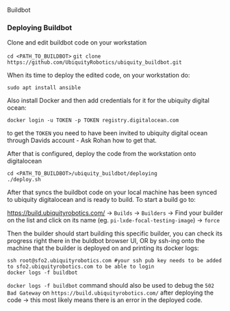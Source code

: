 Buildbot

### Deploying Buildbot

Clone and edit buildbot code on your workstation

`cd <PATH_TO_BUILDBOT>`
`git clone https://github.com/UbiquityRobotics/ubiquity_buildbot.git`

When its time to deploy the edited code, on your workstation do:

`sudo apt install ansible`

Also install Docker and then add credentials for it for the ubiquity digital ocean:

`docker login -u TOKEN -p TOKEN registry.digitalocean.com`

to get the `TOKEN` you need to have been invited to ubiquity digital ocean through Davids account - Ask Rohan how to get that.

After that is configured, deploy the code from the workstation onto digitalocean

```
cd <PATH_TO_BUILDBOT>/ubiquity_buildbot/deploying
./deploy.sh
```

After that syncs the buildbot code on your local machine has been synced to ubiquity digitalocean and is ready to build. To start a build go to:

https://build.ubiquityrobotics.com/ -> `Builds` -> `Builders` -> Find your builder on the list and click on its name (eg. `pi-lxde-focal-testing-image`) -> `force`

Then the builder should start building this specific builder, you can check its progress right there in the buldbot browser UI, OR by ssh-ing onto the machine that the builder is deployed on and printing its docker logs:

```
ssh root@sfo2.ubiquityrobotics.com #your ssh pub key needs to be added to sfo2.ubiquityrobotics.com to be able to login
docker logs -f buildbot
```

`docker logs -f buildbot` command should also be used to debug the `502 Bad Gateway` on `https://build.ubiquityrobotics.com/` after deploying the code -> this most likely means there is an error in the deployed code.